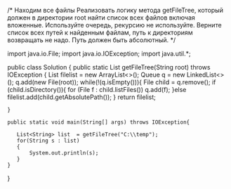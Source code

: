 /* Находим все файлы
Реализовать логику метода getFileTree, который должен в директории root найти список всех файлов включая вложенные.
Используйте очередь, рекурсию не используйте.
Верните список всех путей к найденным файлам, путь к директориям возвращать не надо.
Путь должен быть абсолютный.
*/

import java.io.File;
import java.io.IOException;
import java.util.*;

public class Solution {
    public static List<String> getFileTree(String root) throws IOException {
        List<String> filelist = new ArrayList<>();
        Queue<File> q = new LinkedList<>();
        q.add(new File(root));
        while(!(q.isEmpty())){
            File child = q.remove();
            if (child.isDirectory()){
                for (File f : child.listFiles())
                    q.add(f);
            }else filelist.add(child.getAbsolutePath());
        }
        return filelist;

    }

    public static void main(String[] args) throws IOException{

       List<String> list  = getFileTree("C:\\temp");
       for(String s : list)
       {
           System.out.println(s);
       }
    }
}

